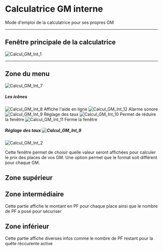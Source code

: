 # Calculatrice GM interne
Mode d'emploi de la calculatrice pour ses propres GM

---

## Fenêtre principale de la calculatrice
![Calcul_GM_Int_1](https://user-images.githubusercontent.com/61996796/143266417-9adb6d5e-e1bd-44a8-b7ad-626196112e6e.png)

---

## Zone du menu
![Calcul_GM_Int_7](https://user-images.githubusercontent.com/61996796/143267032-3f2a14c9-8df8-40fa-9dbb-39670d9d3a18.png)

##### Les icônes

![Calcul_GM_Int_8](https://user-images.githubusercontent.com/61996796/143270602-0f6ec25c-612e-4e8c-8328-6027cc6341a5.png) Affiche l'aide en ligne
![Calcul_GM_Int_12](https://user-images.githubusercontent.com/61996796/143270884-350c27f7-3893-496a-9397-dd3ae149b3b7.png) Alarme sonore
![Calcul_GM_Int_9](https://user-images.githubusercontent.com/61996796/143270941-043751c9-ae0b-49c5-b351-72cb6b2138fc.png) Réglage des taux
![Calcul_GM_Int_10](https://user-images.githubusercontent.com/61996796/143271020-9d9c29ac-eeb4-4d48-8d4d-b3c47c696b2a.png) Permet de réduire la fenêtre
![Calcul_GM_Int_11](https://user-images.githubusercontent.com/61996796/143271052-87464308-d3ad-4299-a017-dba66338eff8.png) Ferme la fenêtre


##### Réglage des taux ![Calcul_GM_Int_9](https://user-images.githubusercontent.com/61996796/143271686-76b5ef75-f3dc-46e0-97df-29cfbddf5b24.png)

![Calcul_GM_Int_2](https://user-images.githubusercontent.com/61996796/143271123-4a31d061-8895-4aed-9646-69bc289c0bba.png)

Cette fenêtre permet de choisir quelle valeur seront affichées pour calculer le prix des places de vos GM. Une option permet que le format soit différent pour chaque GM.


## Zone supérieur 


## Zone intermédiaire
Cette partie affiche le montant en PF pour chaque place ainsi que le nombre de PF a posé pour sécuriser

## Zone inférieur
Cette partie affiche diverses infos comme le nombre de PF restant pour la quête réccurente active
